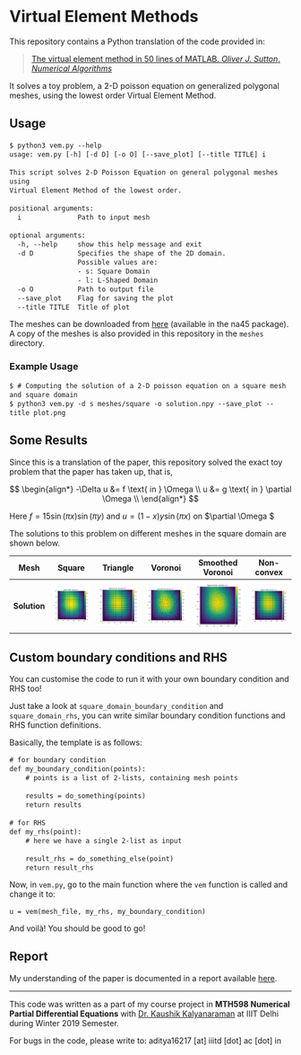 # Virtual Element Methods

This repository contains a Python translation of the code provided in:

>[The virtual element method in 50 lines of MATLAB. *Oliver J. Sutton*. *Numerical Algorithms*](https://dl.acm.org/doi/10.1007/s11075-016-0235-3)

It solves a toy problem, a 2-D poisson equation on generalized polygonal meshes, using the lowest order Virtual Element Method.


## Usage

```
$ python3 vem.py --help
usage: vem.py [-h] [-d D] [-o O] [--save_plot] [--title TITLE] i

This script solves 2-D Poisson Equation on general polygonal meshes using
Virtual Element Method of the lowest order.

positional arguments:
  i              Path to input mesh

optional arguments:
  -h, --help     show this help message and exit
  -d D           Specifies the shape of the 2D domain.
                 Possible values are:
                 - s: Square Domain
                 - l: L-Shaped Domain
  -o O           Path to output file
  --save_plot    Flag for saving the plot
  --title TITLE  Title of plot
```

The meshes can be downloaded from [here](http://www.netlib.org/numeralgo/) (available in the na45 package). A copy of the meshes is also provided in this repository in the `meshes` directory.


### Example Usage

```
$ # Computing the solution of a 2-D poisson equation on a square mesh and square domain
$ python3 vem.py -d s meshes/square -o solution.npy --save_plot --title plot.png
```

## Some Results

Since this is a translation of the paper, this repository solved the exact toy problem that the paper has taken up, that is,

$$
\begin{align*} 
-\Delta u &= f \text{ in } \Omega \\ 
u &= g \text{ in } \partial \Omega \\
\end{align*}
$$

Here $f = 15\sin (\pi x) \sin (\pi y)$ and $u = (1 - x) y \sin (\pi x)$ 
on  $\partial \Omega $

<!-- ![problem](assets/problem.png "Problem")
![rhs](assets/rhs.png "RHS")
![boundary](assets/boundary.png "boundary") -->

The solutions to this problem on different meshes in the square domain are shown below.

| **Mesh** | Square | Triangle | Voronoi | Smoothed Voronoi | Non-convex |
| -------- | ------------- | ------------- | ------------- | ------------- | ------------- |
| **Solution** | <img src="assets/plots/u_sd_s.png" width=1200px /> | <img src="assets/plots/u_sd_t.png" width=1200px /> | <img src="assets/plots/u_sd_v.png" width=1200px /> | <img src="assets/plots/u_sd_sv.png" width=1200px /> | <img src="assets/plots/u_sd_nc.png" width=1200px /> |


## Custom boundary conditions and RHS

You can customise the code to run it with your own boundary condition and RHS too!

Just take a look at `square_domain_boundary_condition` and `square_domain_rhs`, you can write similar boundary condition functions and RHS function definitions. 

Basically, the template is as follows:

```
# for boundary condition
def my_boundary_condition(points):
    # points is a list of 2-lists, containing mesh points
    
    results = do_something(points)
    return results

# for RHS
def my_rhs(point):
    # here we have a single 2-list as input

    result_rhs = do_something_else(point)
    return result_rhs
```

Now, in `vem.py`, go to the main function where the `vem` function is called and change it to:

```
u = vem(mesh_file, my_rhs, my_boundary_condition)
```

And voilà! You should be good to go! 

## Report

My understanding of the paper is documented in a report available [here](https://justachetan.github.io/proposts/NPDE_report.pdf).


- - -

This code was written as a part of my course project in **MTH598 Numerical Partial Differential Equations** with [Dr. Kaushik Kalyanaraman](https://www.iiitd.ac.in/kaushik) at IIIT Delhi during Winter 2019 Semester. 

For bugs in the code, please write to: aditya16217 [at] iiitd [dot] ac [dot] in



